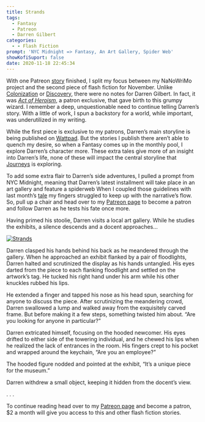 ```yaml
---
title: Strands
tags:
  - Fantasy
  - Patreon
  - Darren Gilbert
categories:
  - - Flash Fiction
prompt: 'NYC Midnight => Fantasy, An Art Gallery, Spider Web'
showKofiSuport: false
date: 2020-11-18 22:45:34
---
```


With one Patreon [story](/archives/2020/11/13/hearth) finished, I split my focus between my NaNoWriMo project and the second piece of flash fiction for November. Unlike [Colonization](https://www.wattpad.com/story/194933430-colonization) or [Discovery](https://www.wattpad.com/story/243790234-discovery), there were no notes for Darren Gilbert. In fact, it was [*Act of Heroism*](https://www.patreon.com/posts/25329787), a patron exclusive, that gave birth to this grumpy wizard. I remember a deep, unquestionable need to continue telling Darren’s story. With a little of work, I spun a backstory for a world, while important, was underutilized in my writing.<!-- more -->

While the first piece is exclusive to my patrons, Darren’s main storyline is being published on [Wattpad](https://www.wattpad.com/story/193730653-darren-gilbert-journeys). But the stories I publish there aren’t able to quench my desire, so when a Fantasy comes up in the monthly pool, I explore Darren’s character more. These extra tales give more of an insight into Darren’s life, none of these will impact the central storyline that [Journeys](https://www.wattpad.com/story/193730653-darren-gilbert-journeys) is exploring.

To add some extra flair to Darren’s side adventures, I pulled a prompt from NYC Midnight, meaning that Darren’s latest installment will take place in an art gallery and feature a spiderweb When I coupled those guidelines with last month’s [tale](/archives/2020/10/28/false-trails) my fingers struggled to keep up with the narrative’s flow. So, pull up a chair and head over to my [Patreon page](https://www.patreon.com/stevenpmeehan) to become a patron and follow Darren as he tests his fate once more.

Having primed his stoolie, Darren visits a local art gallery. While he studies the exhibits, a silence descends and a docent approaches…

<div class="center">

[![Strands](/images/patreon-flash-fiction/2020/strands.png "Strands")](https://www.patreon.com/posts/44063372)

</div>

Darren clasped his hands behind his back as he meandered through the gallery. When he approached an exhibit flanked by a pair of floodlights, Darren halted and scrutinized the display as his hands untangled. His eyes darted from the piece to each flanking floodlight and settled on the artwork’s tag. He tucked his right hand under his arm while his other knuckles rubbed his lips.

He extended a finger and tapped his nose as his head spun, searching for anyone to discuss the piece. After scrutinizing the meandering crowd, Darren swallowed a lump and walked away from the exquisitely carved frame. But before making it a few steps, something twisted him about. “Are you looking for anyone in particular?”

Darren extricated himself, focusing on the hooded newcomer. His eyes drifted to either side of the towering individual, and he chewed his lips when he realized the lack of entrances in the room. His fingers crept to his pocket and wrapped around the keychain, “Are you an employee?”

The hooded figure nodded and pointed at the exhibit, “It’s a unique piece for the museum.”

Darren withdrew a small object, keeping it hidden from the docent’s view.

<div class="center story-ellipses">
.
.
.
</div>

<div>

To continue reading head over to my [Patreon page](https://www.patreon.com/posts/44063372) and become a patron, $2 a month will give you access to this and other flash fiction stories.

</div>
